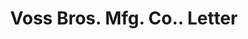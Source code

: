 ---
doi: 10.7916/D87Q09M7
date_other: '1925'
date_other_textual: '1925'
form: correspondence
genre:
- Letters (correspondence)
name:
- Voss Bros. Mfg. Co.
object_in_context_url: https://biggert.cul.columbia.edu/items/view/ave_biggert_01753
subject_hierarchical_geographic:
- Davenport, Iowa, United States
subject_name:
- Voss Bros. Mfg. Co.
title: Voss Bros. Mfg. Co.. Letter
sort_title: Voss Bros. Mfg. Co.. Letter
call_number: ave_biggert_01753
coordinates:
- 41.543055555555554,-90.59083333333332
pid: ave_biggert_01753
identifiers: ave_biggert_01753
thumbnail: https://derivativo-1.library.columbia.edu/iiif/2/ldpd:490840/full/!256,256/0/native.jpg
permalink: "/items/ave_biggert_01753/"
layout: iiif-image-page
---